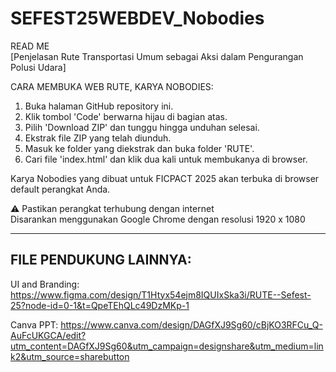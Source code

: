# SEFEST25WEBDEV_Nobodies

READ ME  
[Penjelasan Rute Transportasi Umum sebagai Aksi dalam Pengurangan Polusi Udara]  

CARA MEMBUKA WEB RUTE, KARYA NOBODIES:  

1. Buka halaman GitHub repository ini.  
2. Klik tombol 'Code' berwarna hijau di bagian atas.  
3. Pilih 'Download ZIP' dan tunggu hingga unduhan selesai.  
4. Ekstrak file ZIP yang telah diunduh.  
5. Masuk ke folder yang diekstrak dan buka folder 'RUTE'.  
6. Cari file 'index.html' dan klik dua kali untuk membukanya di browser.  

Karya Nobodies yang dibuat untuk FICPACT 2025 akan terbuka di browser default perangkat Anda.  

⚠ Pastikan perangkat terhubung dengan internet  
Disarankan menggunakan Google Chrome dengan resolusi 1920 x 1080

---

## FILE PENDUKUNG LAINNYA: 
UI and Branding:
https://www.figma.com/design/T1Htyx54ejm8IQUIxSka3i/RUTE--Sefest-25?node-id=0-1&t=QpeTEhQLc49DzMKp-1

Canva PPT:
https://www.canva.com/design/DAGfXJ9Sg60/cBjKO3RFCu_Q-AuFcUKGCA/edit?utm_content=DAGfXJ9Sg60&utm_campaign=designshare&utm_medium=link2&utm_source=sharebutton
